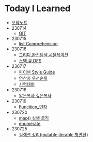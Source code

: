 # Today I Learned

* [오답노트](TIL/오답노트.md)
* 230714
  * [GIT](TIL/Git.md)
* 230715
  * [list Comprehension](TIL/list%20comprehension.md)
* 230716
  * [그리디,완전탐색,시뮬레이션](TIL/그리디,완전탐색,시뮬레이션.md)
  * [스택,큐,DFS](TIL/스택,큐,DFS.md)
* 230717
  * [파이썬 Style Guide](TIL/파이썬%20Style%20Guide.md)
  * [연산자 우선순위](TIL/연산자%20우선순위.md)
  * [시험대비](TIL/시험대비.md)
* 230718
  * [얕은복사 깊은복사](TIL/얕은복사,깊은복사.md)
* 230719
  * [Funcition_인자](TIL/Funcition_인자.md)
* 230720
  * [map() 실행 로직](TIL/map()%20실행%20로직.md)
  * [enumerate](TIL/enumerate.md)
* 230725  
  * [컬렉션 정리(mutable,iterable,형변환)](TIL/컬렉션%20정리(mutable,iterable,형변환).md)
